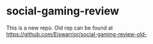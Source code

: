 # social-gaming-review


This is a new repo. Old rep can be found at https://github.com/Ejswarrior/social-gaming-review-old-
